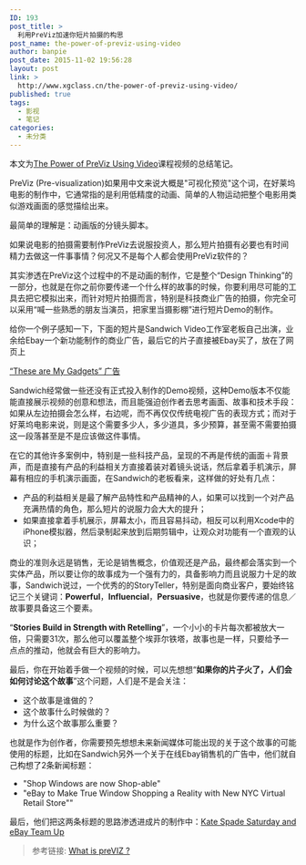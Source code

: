 ```yaml
---
ID: 193
post_title: >
  利用PreViz加速你短片拍摄的构思
post_name: the-power-of-previz-using-video
author: banpie
post_date: 2015-11-02 19:56:28
layout: post
link: >
  http://www.xgclass.cn/the-power-of-previz-using-video/
published: true
tags:
  - 影视
  - 笔记
categories:
  - 未分类
---
```

本文为[The Power of PreViz Using Video][1]课程视频的总结笔记。

PreViz (Pre-visualization)如果用中文来说大概是"可视化预览"这个词，在好莱坞电影的制作中，它通常指的是利用低精度的动画、简单的人物运动把整个电影用类似游戏画面的感觉描绘出来。

最简单的理解是：动画版的分镜头脚本。

如果说电影的拍摄需要制作PreViz去说服投资人，那么短片拍摄有必要也有时间精力去做这一件事事情？何况又不是每个人都会使用PreViz软件的？

其实渗透在PreViz这个过程中的不是动画的制作，它是整个“Design Thinking”的一部分，也就是在你之前你要传递一个什么样的故事的时候，你要利用尽可能的工具去把它模拟出来，而针对短片拍摄而言，特别是科技商业广告的拍摄，你完全可以采用“喊一些熟悉的朋友当演员，把家里当摄影棚”进行短片Demo的制作。

给你一个例子感知一下，下面的短片是Sandwich Video工作室老板自己出演，业余给Ebay一个新功能制作的商业广告，最后它的片子直接被Ebay买了，放在了网页上

[“These are My Gadgets” 广告][2]

Sandwich经常做一些还没有正式投入制作的Demo视频，这种Demo版本不仅能能直接展示视频的创意和想法，而且能强迫创作者去思考画面、故事和技术手段：如果从左边拍摄会怎么样，右边呢，而不再仅仅传统电视广告的表现方式；而对于好莱坞电影来说，则是这个需要多少人，多少道具，多少预算，甚至需不需要拍摄这一段落甚至是不是应该做这件事情。

在它的其他许多案例中，特别是一些科技产品，呈现的不再是传统的画面＋背景声，而是直接有产品的利益相关方直接着装对着镜头说话，然后拿着手机演示，屏幕有相应的手机演示画面，在Sandwich的老板看来，这样做的好处有几点：

*   产品的利益相关是最了解产品特性和产品精神的人，如果可以找到一个对产品充满热情的角色，那么短片的说服力会大大的提升；
*   如果直接拿着手机展示，屏幕太小，而且容易抖动，相反可以利用Xcode中的iPhone模拟器，然后录制起来放到后期剪辑中，让观众对功能有一个直观的认识；

商业的准则永远是销售，无论是销售概念，价值观还是产品，最终都会落实到一个实体产品，所以要让你的故事成为一个强有力的，具备影响力而且说服力十足的故事，Sandwich说过，一个优秀的的StoryTeller，特别是面向商业客户，要始终铭记三个关键词：**Powerful**，**Influencial**，**Persuasive**，也就是你要传递的信息／故事要具备这三个要素。

“**Stories Build in Strength with Retelling**”，一个小小的卡片每次都被放大一倍，只需要31次，那么他可以覆盖整个埃菲尔铁塔，故事也是一样，只要给予一点点的推动，他就会有巨大的影响力。

最后，你在开始着手做一个视频的时候，可以先想想“**如果你的片子火了，人们会如何讨论这个故事**”这个问题，人们是不是会关注：

*   这个故事是谁做的？
*   这个故事什么时候做的？
*   为什么这个故事那么重要？

也就是作为创作者，你需要预先想想未来新闻媒体可能出现的关于这个故事的可能使用的标题，比如在Sandwich另外一个关于在线Ebay销售机的广告中，他们就自己构想了2条新闻标题：

*   "Shop Windows are now Shop-able"
*   "eBay to Make True Window Shopping a Reality with New NYC Virtual Retail Store""

最后，他们把这两条标题的思路渗透进成片的制作中：[Kate Spade Saturday and eBay Team Up][3]

> 参考链接: [What is preVIZ ?][4]

 [1]: http://www.lynda.com/Video-Pre-Production-tutorials/Power-PreViz-Using-Video/98576-2.html
 [2]: https://www.youtube.com/watch?v=vZ2BopXCerI
 [3]: https://www.youtube.com/watch?v=eOUy98Y_AkY
 [4]: http://danehoward.com/project/previz/